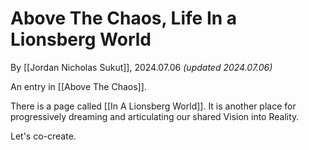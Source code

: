 # Above The Chaos, Life In a Lionsberg World 

By [[Jordan Nicholas Sukut]], 2024.07.06 _(updated 2024.07.06)_

An entry in [[Above The Chaos]]. 

There is a page called [[In A Lionsberg World]]. It is another place for progressively dreaming and articulating our shared Vision into Reality.  

Let's co-create. 